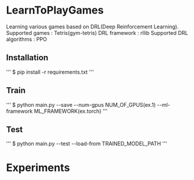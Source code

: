 # LearnToPlayGames
Learning various games based on DRL(Deep Reinforcement Learning).
Supported games : Tetris(gym-tetris)
DRL framework : rllib
Supported DRL algorithms : PPO

## Installation
'''
$ pip install -r requirements.txt
'''

## Train
'''
$ python main.py --save --num-gpus NUM_OF_GPUS(ex.1) --ml-framework ML_FRAMEWORK(ex.torch)
'''

## Test
'''
$ python main.py --test --load-from TRAINED_MODEL_PATH
'''

# Experiments
